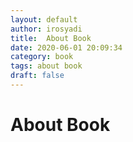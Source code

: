 ```yaml
---
layout: default
author: irosyadi
title:  About Book
date: 2020-06-01 20:09:34
category: book
tags: about book
draft: false
---
```


# About Book